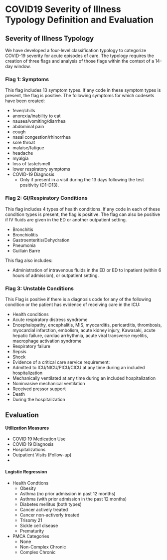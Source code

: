 # COVID19 Severity of Illness Typology Definition and Evaluation


## Severity of Illness Typology

We have developed a four-level classification typology to categorize COVID-19 severity for acute episodes of care. The typology requires the creation of three flags and analysis of those flags within the context of a 14-day window. 

### Flag 1: Symptoms

This flag includes 13 symptom types. If any code in these symptom types is present, the flag is positive. The following symptoms for which codesets have been created:
- fever/chills
- anorexia/inability to eat
- nausea/vomiting/diarrhea
- abdominal pain
- cough
- nasal congestion/rhinorrhea
- sore throat
- malaise/fatigue
- headache
- myalgia
- loss of taste/smell
- lower respiratory symptoms
- COVID-19 Diagnosis
  - Only if present in a visit during the 13 days following the test positivity (D1-D13).

### Flag 2: GI/Respiratory Conditions
This flag includes 4 types of health conditions. If any code in each of these condition types is present, the flag is positive. The flag can also be positive if IV fluids are given in the ED or another outpatient setting.

- Bronchitis
- Bronchiolitis
- Gastroenteritis/Dehydration
- Pneumonia
- Guillain Barre 

This flag also includes:
- Administration of intravenous fluids in the ED or  ED to Inpatient (within 6 hours of admission), or outpatient setting.

### Flag 3: Unstable Conditions
This Flag is positive if there is a diagnosis code for any of the following condition or the patient has evidence of receiving care in the ICU:

- Health conditions
- Acute respiratory distress syndrome
- Encephalopathy, encephalitis, MIS, myocarditis, pericarditis, thrombosis, myocardial infarction, embolism, acute kidney injury, Kawasaki, acute hepatic failure, cardiac arrhythmia, acute viral transverse myelitis, macrophage activation syndrome
- Respiratory failure
- Sepsis
- Shock
- Evidence of a critical care service requirement:
- Admitted to ICU/NICU/PICU/CICU at any time during an included hospitalization
- Mechanically ventilated at any time during an included hospitalization
- Noninvasive mechanical ventilation
- Received pressor support
- Death
- During the hospitalization

## Evaluation

#### Utilization Measures

- COVID 19 Medication Use
- COVID 19 Diagnosis
- Hospitalizations
- Outpatient Visits (Follow-up)
- 
#### Logistic Regression
  - Health Condtions
    - Obesity 
    - Asthma (no prior admission in past 12 months)
    - Asthma (with prior admission in the past 12 months)
    - Diabetes mellitus (both types)
    - Cancer actively treated
    - Cancer non-activerly treated
    - Trisomy 21
    - Sickle cell disease
    - Prematurity
  - PMCA Categories
    - None
    - Non-Complex Chronic
    - Complex Chronic   
